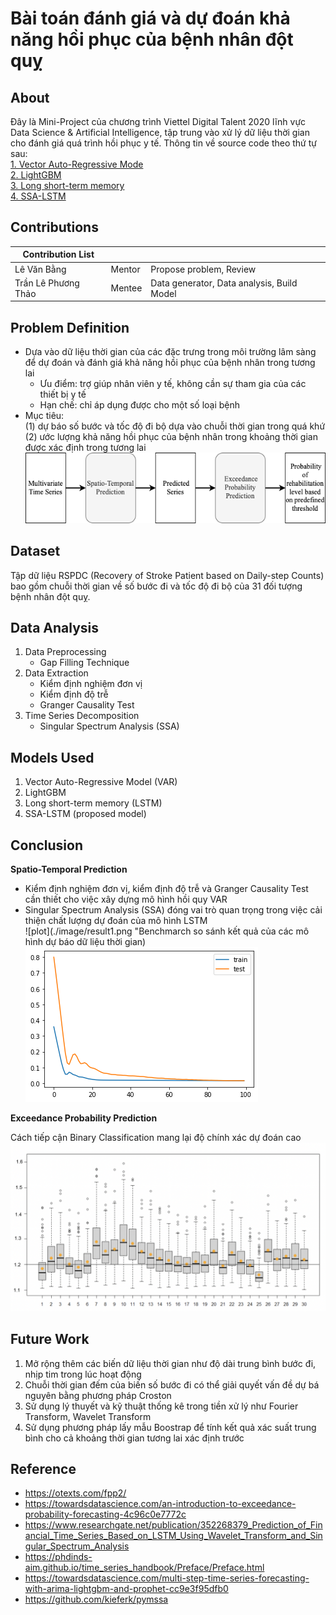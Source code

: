 # Bài toán đánh giá và dự đoán khả năng hồi phục của bệnh nhân đột quỵ

## About

Đây là Mini-Project của chương trình Viettel Digital Talent 2020 lĩnh vực Data Science & Artificial Intelligence, tập trung vào xử lý dữ liệu thời gian cho đánh giá quá trình hồi phục y tế. Thông tin về source code theo thứ tự sau: <br>
[1. Vector Auto-Regressive Mode](https://github.com/TranafLee/VDT-DSAI-2022/blob/main/src/3-VAR.ipynb) <br>
[2. LightGBM](https://github.com/TranafLee/VDT-DSAI-2022/blob/main/src/5-LightGBM.ipynb) <br>
[3. Long short-term memory](https://github.com/TranafLee/VDT-DSAI-2022/blob/main/src/7-multivariateLSTM.ipynb) <br>
[4. SSA-LSTM](https://github.com/TranafLee/VDT-DSAI-2022/blob/main/src/8-SSA-LSTM.ipynb) 

## Contributions

| Contribution List |  |  |
| --- | --- | --- |
| Lê Văn Bằng | Mentor | Propose problem, Review |
| Trần Lê Phương Thảo | Mentee | Data generator, Data analysis, Build Model |

## Problem Definition

- Dựa vào dữ liệu thời gian của các đặc trưng trong môi trường lâm sàng để dự đoán và đánh giá
khả năng hồi phục của bệnh nhân trong tương lai
    - Ưu điểm: trợ giúp nhân viên y tế, không cần sự tham gia của các thiết bị y tế
    - Hạn chế: chỉ áp dụng được cho một số loại bệnh
- Mục tiêu: <br>
    (1) dự báo số bước và tốc độ đi bộ dựa vào chuỗi thời gian trong quá khứ <br>
    (2) ước lượng khả năng hồi phục của bệnh nhân trong khoảng thời gian được xác định trong tương lai <br>
![plot](./image/problem.png "Mô tả bài toán")

## Dataset

Tập dữ liệu RSPDC (Recovery of Stroke Patient based on Daily-step Counts) bao gồm chuỗi thời gian về số bước đi và tốc độ đi bộ của 31 đối tượng bệnh nhân đột quỵ.

## Data Analysis

1. Data Preprocessing
    - Gap Filling Technique
2. Data Extraction
    - Kiểm định nghiệm đơn vị
    - Kiểm định độ trễ
    - Granger Causality Test
3. Time Series Decomposition
    - Singular Spectrum Analysis (SSA)

## Models Used

1. Vector Auto-Regressive Model (VAR)
2. LightGBM
3. Long short-term memory (LSTM)
4. SSA-LSTM (proposed model)

## Conclusion

**Spatio-Temporal Prediction**

- Kiểm định nghiệm đơn vị, kiểm định độ trễ và Granger Causality Test cần thiết cho việc xây dựng mô hình hồi quy VAR
- Singular Spectrum Analysis (SSA) đóng vai trò quan trọng trong việc cải thiện chất lượng dự đoán của mô hình LSTM <br>
![plot](./image/result1.png "Benchmarch so sánh kết quả của các mô hình dự báo dữ liệu thời gian) <br>
![plot](./image/result2.png "Giá trị hàm loss hội tụ sau 100 epochs của mô hình SSA-LSTM") <br>

**Exceedance Probability Prediction**

Cách tiếp cận Binary Classification mang lại độ chính xác dự đoán cao <br>
![plot](./image/result3.png "Boxplot phân bố của giá trị dự đoán và ngưỡng xác định trước")

## Future Work

1. Mở rộng thêm các biến dữ liệu thời gian như độ dài trung bình bước đi, nhịp tim trong lúc hoạt động
2. Chuỗi thời gian đếm của biến số bước đi có thể giải quyết vấn đề dự bá nguyên bằng phương pháp Croston
3. Sử dụng lý thuyết và kỹ thuật thống kê trong tiền xử lý như Fourier Transform, Wavelet Transform
4. Sử dụng phương pháp lấy mẫu Boostrap để tính kết quả xác suất trung bình cho cả khoảng thời gian tương lai xác định trước

## Reference
- https://otexts.com/fpp2/
- https://towardsdatascience.com/an-introduction-to-exceedance-probability-forecasting-4c96c0e7772c
- https://www.researchgate.net/publication/352268379_Prediction_of_Financial_Time_Series_Based_on_LSTM_Using_Wavelet_Transform_and_Singular_Spectrum_Analysis
- https://phdinds-aim.github.io/time_series_handbook/Preface/Preface.html
- https://towardsdatascience.com/multi-step-time-series-forecasting-with-arima-lightgbm-and-prophet-cc9e3f95dfb0
- https://github.com/kieferk/pymssa
